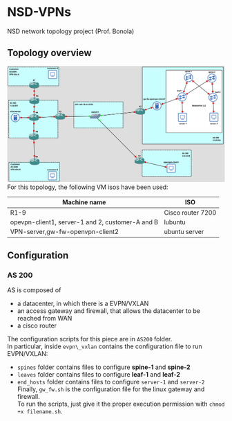 # NSD-VPNs
NSD network topology project (Prof. Bonola)

## Topology overview
![](topology.png)
For this topology, the following VM isos have been used:

| Machine name   | ISO    |
|--------------- | --------------- |
| R1-9   | Cisco router 7200   |
| opevpn-client1, server-1 and 2, customer-A and B  | lubuntu   |
| VPN-server,gw-fw-openvpn-client2  | ubuntu server   |
 

## Configuration

### AS 200
AS is composed of 

- a datacenter, in which there is a EVPN/VXLAN
- an access gateway and firewall, that allows the datacenter to be reached from WAN
- a cisco router

The configuration scripts for this piece are in `AS200` folder.<br>
In particular, inside `evpn\_vxlan` contains the configuration file to run EVPN/VXLAN:

- `spines` folder contains files to configure __spine-1__ and __spine-2__
- `leaves` folder contains files to configure __leaf-1__ and __leaf-2__
- `end_hosts` folder contains files to configure `server-1` and `server-2`
Finally, `gw_fw.sh` is the configuration file for the linux gateway and firewall.<br>
To run the scripts, just give it the proper execution permission with `chmod +x filename.sh`.<br>

